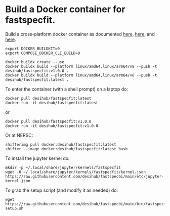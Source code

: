 Build a Docker container for fastspecfit.
=========================================

Build a cross-platform docker container as documented [here](https://www.docker.com/blog/faster-multi-platform-builds-dockerfile-cross-compilation-guide), [here](https://blog.jaimyn.dev/how-to-build-multi-architecture-docker-images-on-an-m1-mac/), and [here](https://docs.nersc.gov/development/shifter/how-to-use/).
```
export DOCKER_BUILDKIT=0
export COMPOSE_DOCKER_CLI_BUILD=0

docker buildx create --use
docker buildx build --platform linux/amd64,linux/arm64/v8 --push -t desihub/fastspecfit:v1.0.0 .
docker buildx build --platform linux/amd64,linux/arm64/v8 --push -t desihub/fastspecfit:latest .
```

To enter the container (with a shell prompt) on a laptop do:
```
docker pull desihub/fastspecfit:latest
docker run -it desihub/fastspecfit:latest
```
or
```
docker pull desihub/fastspecfit:v1.0.0
docker run -it desihub/fastspecfit:v1.0.0
```

Or at NERSC:
```
shifterimg pull docker:desihub/fastspecfit:latest
shifter --image docker:desihub/fastspecfit:latest bash
```

To install the jupyter kernel do:
```
mkdir -p ~/.local/share/jupyter/kernels/fastspecfit
wget -O ~/.local/share/jupyter/kernels/fastspecfit/kernel.json https://raw.githubusercontent.com/desihub/fastspecbi/main/etc/jupyter-kernel.json
```

To grab the setup script (and modify it as needed) do:
```
wget https://raw.githubusercontent.com/desihub/fastspecbi/main/bin/fastspecfit-setup.sh
```
